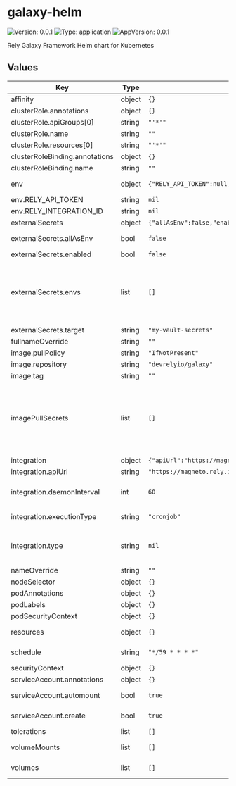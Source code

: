 # galaxy-helm

![Version: 0.0.1](https://img.shields.io/badge/Version-0.0.1-informational?style=flat-square) ![Type: application](https://img.shields.io/badge/Type-application-informational?style=flat-square) ![AppVersion: 0.0.1](https://img.shields.io/badge/AppVersion-0.0.1-informational?style=flat-square)

Rely Galaxy Framework Helm chart for Kubernetes

## Values

| Key | Type | Default | Description |
|-----|------|---------|-------------|
| affinity | object | `{}` | Affinity settings for pod assignment |
| clusterRole.annotations | object | `{}` |  |
| clusterRole.apiGroups[0] | string | `"'*'"` |  |
| clusterRole.name | string | `""` |  |
| clusterRole.resources[0] | string | `"'*'"` |  |
| clusterRoleBinding.annotations | object | `{}` |  |
| clusterRoleBinding.name | string | `""` |  |
| env | object | `{"RELY_API_TOKEN":null,"RELY_INTEGRATION_ID":null}` | Environment variables to be set in the container if not using external secrets |
| env.RELY_API_TOKEN | string | `nil` | The API token for the Rely API |
| env.RELY_INTEGRATION_ID | string | `nil` | The identifier of this integration instance |
| externalSecrets | object | `{"allAsEnv":false,"enabled":false,"envs":[],"target":"my-vault-secrets"}` | External secrets configuration |
| externalSecrets.allAsEnv | bool | `false` | All keys in secrets file will be exported as environment variables |
| externalSecrets.enabled | bool | `false` | Enable external secrets |
| externalSecrets.envs | list | `[]` | environment variables to be set in the container from the external secrets if allAsEnv is false envs is an array of objects with the following keys name -- The name of the environment variable to setup key -- The key in the secret to use eg.: envs: - name: "RELY_API_TOKEN"   key: "api_token" |
| externalSecrets.target | string | `"my-vault-secrets"` | The name of the external secrets |
| fullnameOverride | string | `""` | Override the fullname of the chart |
| image.pullPolicy | string | `"IfNotPresent"` | Pull policy for the image |
| image.repository | string | `"devrelyio/galaxy"` |  |
| image.tag | string | `""` | Tag to use for deploying the application |
| imagePullSecrets | list | `[]` | The image pull secrets to use for pulling the image imagePullSecrets is an array of objects with the following keys name -- The name of the image pull secret eg.: imagePullSecrets: - name: myregistrykey https://kubernetes.io/docs/tasks/configure-pod-container/pull-image-private-registry/ |
| integration | object | `{"apiUrl":"https://magneto.rely.io/","daemonInterval":60,"executionType":"cronjob","type":null}` | The configuration for the integration |
| integration.apiUrl | string | `"https://magneto.rely.io/"` | The url for the Rely API |
| integration.daemonInterval | int | `60` | The interval in minutes at which the integration should run only required if the execution type is daemon |
| integration.executionType | string | `"cronjob"` | The execution type of the integration can be either cronjob or daemon |
| integration.type | string | `nil` | The type of the integration can be any of the following: pagerduty, github, gitlab, bitbucket, sonarqube, aws, opsgenie, gcp, flux |
| nameOverride | string | `""` | Override the name of the chart |
| nodeSelector | object | `{}` | Node labels for pod assignment |
| podAnnotations | object | `{}` | The annotations to add to the pod |
| podLabels | object | `{}` | The labels to instances of the pod |
| podSecurityContext | object | `{}` | The security context for the pod |
| resources | object | `{}` | The resource requests and limits for the containers |
| schedule | string | `"*/59 * * * *"` | This is a cron expression that defines the schedule for the cronjob |
| securityContext | object | `{}` | The security context for the container |
| serviceAccount.annotations | object | `{}` | Annotations to add to the service account |
| serviceAccount.automount | bool | `true` | Automatically mount a ServiceAccount's API credentials? |
| serviceAccount.create | bool | `true` | Specifies whether a service account should be created |
| tolerations | list | `[]` | Toleration labels for pod assignment |
| volumeMounts | list | `[]` | Additional volumeMounts on the output Deployment definition. |
| volumes | list | `[]` | Additional volumes on the output Deployment definition. |

